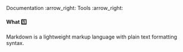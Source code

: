 <div id="path">Documentation :arrow_right: Tools :arrow_right:</div>

<div id="title">

#### What :one:

</div>

<div id="body">

Markdown is a lightweight markup language with plain text formatting syntax.  

</div>

<div id="extras">
</div>

</div>
